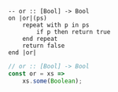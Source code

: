 ```applescript
-- or :: [Bool] -> Bool
on |or|(ps)
    repeat with p in ps
        if p then return true
    end repeat
    return false
end |or|
```


```javascript
// or :: [Bool] -> Bool
const or = xs =>
    xs.some(Boolean);
```